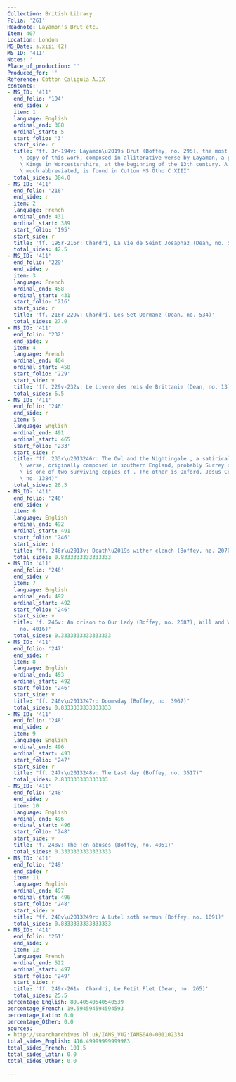 ```yaml
---
Collection: British Library
Folia: '261'
Headnote: Layamon's Brut etc.
Item: 407
Location: London
MS_Date: s.xiii (2)
MS_ID: '411'
Notes: ''
Place_of_production: ''
Produced_for: ''
Reference: Cotton Caligula A.IX
contents:
- MS_ID: '411'
  end_folio: '194'
  end_side: v
  item: 1
  language: English
  ordinal_end: 388
  ordinal_start: 5
  start_folio: '3'
  start_side: r
  title: "ff. 3r-194v: Layamon\u2019s Brut (Boffey, no. 295), the most complete surviving\
    \ copy of this work, composed in alliterative verse by Layamon, a priest at Areley\
    \ Kings in Worcestershire, at the beginning of the 13th century. A second copy,\
    \ much abbreviated, is found in Cotton MS Otho C XIII"
  total_sides: 384.0
- MS_ID: '411'
  end_folio: '216'
  end_side: r
  item: 2
  language: French
  ordinal_end: 431
  ordinal_start: 389
  start_folio: '195'
  start_side: r
  title: 'ff. 195r-216r: Chardri, La Vie de Seint Josaphaz (Dean, no. 532)'
  total_sides: 42.5
- MS_ID: '411'
  end_folio: '229'
  end_side: v
  item: 3
  language: French
  ordinal_end: 458
  ordinal_start: 431
  start_folio: '216'
  start_side: r
  title: 'ff. 216r-229v: Chardri, Les Set Dormanz (Dean, no. 534)'
  total_sides: 27.0
- MS_ID: '411'
  end_folio: '232'
  end_side: v
  item: 4
  language: French
  ordinal_end: 464
  ordinal_start: 458
  start_folio: '229'
  start_side: v
  title: 'ff. 229v-232v: Le Livere des reis de Brittanie (Dean, no. 13)'
  total_sides: 6.5
- MS_ID: '411'
  end_folio: '246'
  end_side: r
  item: 5
  language: English
  ordinal_end: 491
  ordinal_start: 465
  start_folio: '233'
  start_side: r
  title: "ff. 233r\u2013246r: The Owl and the Nightingale , a satirical debate in\
    \ verse, originally composed in southern England, probably Surrey or Dorset. This\
    \ is one of two surviving copies of . The other is Oxford, Jesus College 29 (Boffey,\
    \ no. 1384)"
  total_sides: 26.5
- MS_ID: '411'
  end_folio: '246'
  end_side: v
  item: 6
  language: English
  ordinal_end: 492
  ordinal_start: 491
  start_folio: '246'
  start_side: r
  title: "ff. 246r\u2013v: Death\u2019s wither-clench (Boffey, no. 2070)"
  total_sides: 0.8333333333333333
- MS_ID: '411'
  end_folio: '246'
  end_side: v
  item: 7
  language: English
  ordinal_end: 492
  ordinal_start: 492
  start_folio: '246'
  start_side: v
  title: 'f. 246v: An orison to Our Lady (Boffey, no. 2687); Will and Wit (Boffey,
    no. 4016)'
  total_sides: 0.3333333333333333
- MS_ID: '411'
  end_folio: '247'
  end_side: r
  item: 8
  language: English
  ordinal_end: 493
  ordinal_start: 492
  start_folio: '246'
  start_side: v
  title: "ff. 246v\u2013247r: Doomsday (Boffey, no. 3967)"
  total_sides: 0.8333333333333333
- MS_ID: '411'
  end_folio: '248'
  end_side: v
  item: 9
  language: English
  ordinal_end: 496
  ordinal_start: 493
  start_folio: '247'
  start_side: r
  title: "ff. 247r\u2013248v: The Last day (Boffey, no. 3517)"
  total_sides: 2.833333333333333
- MS_ID: '411'
  end_folio: '248'
  end_side: v
  item: 10
  language: English
  ordinal_end: 496
  ordinal_start: 496
  start_folio: '248'
  start_side: v
  title: 'f. 248v: The Ten abuses (Boffey, no. 4051)'
  total_sides: 0.3333333333333333
- MS_ID: '411'
  end_folio: '249'
  end_side: r
  item: 11
  language: English
  ordinal_end: 497
  ordinal_start: 496
  start_folio: '248'
  start_side: v
  title: "ff. 248v\u2013249r: A Lutel soth sermun (Boffey, no. 1091)"
  total_sides: 0.8333333333333333
- MS_ID: '411'
  end_folio: '261'
  end_side: v
  item: 12
  language: French
  ordinal_end: 522
  ordinal_start: 497
  start_folio: '249'
  start_side: r
  title: 'ff. 249r-261v: Chardri, Le Petit Plet (Dean, no. 265)'
  total_sides: 25.5
percentage_English: 80.40540540540539
percentage_French: 19.594594594594593
percentage_Latin: 0.0
percentage_Other: 0.0
sources:
- http://searcharchives.bl.uk/IAMS_VU2:IAMS040-001102334
total_sides_English: 416.49999999999983
total_sides_French: 101.5
total_sides_Latin: 0.0
total_sides_Other: 0.0

---
```

